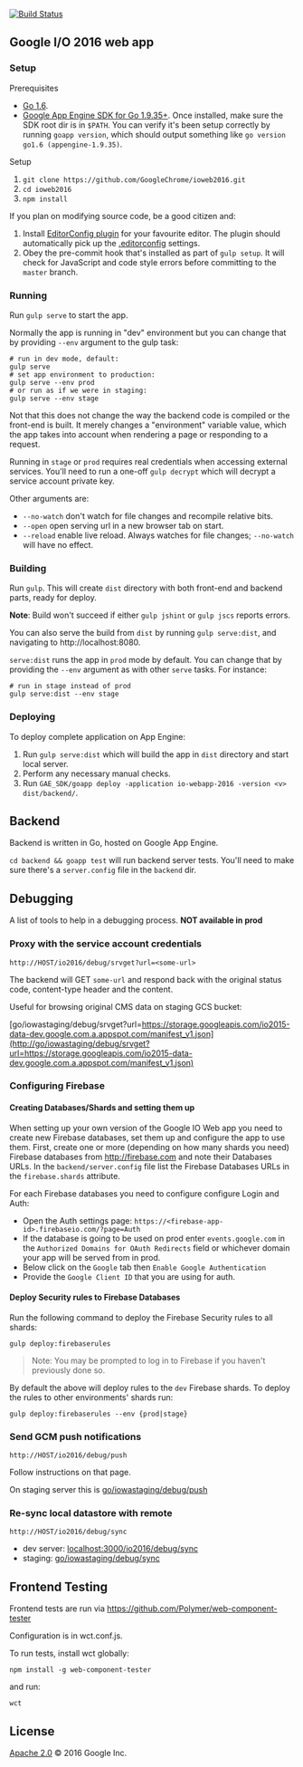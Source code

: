 [![Build Status](https://ci.cloudware.io/api/badges/GoogleChrome/ioweb2016/status.svg)](https://ci.cloudware.io/GoogleChrome/ioweb2016)

## Google I/O 2016 web app

### Setup

Prerequisites

* [Go 1.6](https://golang.org/dl/).
* [Google App Engine SDK for Go 1.9.35+](https://cloud.google.com/appengine/downloads).
  Once installed, make sure the SDK root dir is in `$PATH`. You can verify it's been setup
  correctly by running `goapp version`, which should output something like
  `go version go1.6 (appengine-1.9.35)`.

Setup

1. `git clone https://github.com/GoogleChrome/ioweb2016.git`
2. `cd ioweb2016`
3. `npm install`

If you plan on modifying source code, be a good citizen and:

1. Install [EditorConfig plugin](http://editorconfig.org/#download) for your favourite editor.
   The plugin should automatically pick up the [.editorconfig](.editorconfig) settings.
2. Obey the pre-commit hook that's installed as part of `gulp setup`.
   It will check for JavaScript and code style errors before committing to the `master` branch.

### Running

Run `gulp serve` to start the app.

Normally the app is running in "dev" environment but you can change that
by providing `--env` argument to the gulp task:

  ```
  # run in dev mode, default:
  gulp serve
  # set app environment to production:
  gulp serve --env prod
  # or run as if we were in staging:
  gulp serve --env stage
  ```

Not that this does not change the way the backend code is compiled
or the front-end is built. It merely changes a "environment" variable value,
which the app takes into account when rendering a page or responding to a request.

Running in `stage` or `prod` requires real credentials when accessing external services.
You'll need to run a one-off `gulp decrypt` which will decrypt a service account private key.

Other arguments are:

* `--no-watch` don't watch for file changes and recompile relative bits.
* `--open` open serving url in a new browser tab on start.
* `--reload` enable live reload. Always watches for file changes; `--no-watch` will have no effect.

### Building

Run `gulp`. This will create `dist` directory with both front-end and backend parts, ready for deploy.

**Note**: Build won't succeed if either `gulp jshint` or `gulp jscs` reports errors.

You can also serve the build from `dist` by running `gulp serve:dist`,
and navigating to http://localhost:8080.

`serve:dist` runs the app in `prod` mode by default. You can change that
by providing the `--env` argument as with other `serve` tasks. For instance:

    # run in stage instead of prod
    gulp serve:dist --env stage

### Deploying

To deploy complete application on App Engine:

1. Run `gulp serve:dist` which will build the app in `dist` directory
   and start local server.
2. Perform any necessary manual checks.
2. Run `GAE_SDK/goapp deploy -application io-webapp-2016 -version <v> dist/backend/`.

## Backend

Backend is written in Go, hosted on Google App Engine.

`cd backend && goapp test` will run backend server tests. You'll need to make sure
there's a `server.config` file in the `backend` dir.

## Debugging

A list of tools to help in a debugging process.
**NOT available in prod**

### Proxy with the service account credentials

```
http://HOST/io2016/debug/srvget?url=<some-url>
```

The backend will GET `some-url` and respond back with the original
status code, content-type header and the content.

Useful for browsing original CMS data on staging GCS bucket:

[go/iowastaging/debug/srvget?url=https://storage.googleapis.com/io2015-data-dev.google.com.a.appspot.com/manifest_v1.json](http://go/iowastaging/debug/srvget?url=https://storage.googleapis.com/io2015-data-dev.google.com.a.appspot.com/manifest_v1.json)


### Configuring Firebase

#### Creating Databases/Shards and setting them up

When setting up your own version of the Google IO Web app you need to create new Firebase databases,
set them up and configure the app to use them.
First, create one or more (depending on how many shards you need) Firebase databases from
http://firebase.com and note their Databases URLs.
In the `backend/server.config` file list the Firebase Databases URLs in the `firebase.shards` attribute.

For each Firebase databases you need to configure configure Login and Auth:
 - Open the Auth settings page: `https://<firebase-app-id>.firebaseio.com/?page=Auth`
 - If the database is going to be used on prod enter `events.google.com` in the `Authorized Domains for OAuth Redirects` field or whichever domain your app will be served from in prod.
 - Below click on the `Google` tab then `Enable Google Authentication`
 - Provide the `Google Client ID` that you are using for auth.

#### Deploy Security rules to Firebase Databases

Run the following command to deploy the Firebase Security rules to all shards:

```
gulp deploy:firebaserules
```

> Note: You may be prompted to log in to Firebase if you haven't previously done so.

By default the above will deploy rules to the `dev` Firebase shards.
To deploy the rules to other environments' shards run:

```
gulp deploy:firebaserules --env {prod|stage}
```


### Send GCM push notifications

```
http://HOST/io2016/debug/push
```

Follow instructions on that page.

On staging server this is [go/iowastaging/debug/push](http://go/iowastaging/debug/push)


### Re-sync local datastore with remote

```
http://HOST/io2016/debug/sync
```

* dev server: [localhost:3000/io2016/debug/sync](http://localhost:3000/io2016/debug/sync)
* staging: [go/iowastaging/debug/sync](http://go/iowastaging/debug/sync)

## Frontend Testing

Frontend tests are run via https://github.com/Polymer/web-component-tester

Configuration is in wct.conf.js.

To run tests, install wct globally:

    npm install -g web-component-tester

and run:

    wct

## License

[Apache 2.0](https://github.com/GoogleChrome/ioweb2016/blob/master/LICENSE) © 2016 Google Inc.

